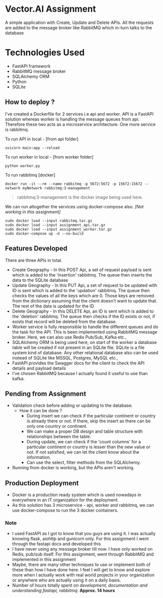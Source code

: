# Vector.AI Assignment

A simple application with Create, Update and Delete APIs. All the requests are added to the message broker like RabbitMQ which in-turn talks to the database

# Technologies Used
 - FastAPI framework
 - RabbitMQ message broker
 - SQLAlchemy ORM
 - Python
 - SQLite

## How to deploy ?
I've created a Dockerfile for 2 services i.e api and worker. API is a FastAPI solution whereas worker is handling the message queues from api. Therefore these two acts as a microservice architecture. One more service is rabbitmq.

To run API in local - [from api folder]

    uvicorn main:app --reload

To run worker in local - [from worker folder]

    python worker.py
To run rabbitmq [docker]

    docker run -it --rm --name rabbitmq -p 5672:5672 -p 15672:15672 --network myNetwork rabbitmq:3-management

> rabbitmq:3-management is the docker image being used here.

We can run altogether the services using docker-compose also. 
*[Not working in this assignment]*

    sudo docker load --input rabbitmq.tar.gz
    sudo docker load --input assignment_api.tar.gz
    sudo docker load --input assignment_worker.tar.gz
    sudo docker-compose up -d --no-build

## Features Developed
There are three APIs in total.

 - Create Geography - In this POST Api, a set of request payload is sent which is added to the 'insertion' rabbitmq. The queue then inserts the data to the SQLite database
 - Update Geography - In this PUT Api, a set of request to be updated with ID is sent which is added to the 'updation' rabbitmq. The queue then checks the values of all the keys which are 0. Those keys are removed from the dictionary assuming that the client doesn't want to update that. The rest of the data is updated for the ID
 - Delete Geography - In this DELETE Api, an ID is sent which is added to the 'deletion' rabbitmq. The queue then checks if the ID exists or not, if exists that record will be deleted from the database.
 - Worker service is fully responsible to handle the different queues and do the task for the API. This is been implemented using RabbitMQ message broker. Here, we can also use Redis Pub/Sub, Kafka etc.,
 - SQLAlchemy ORM is being used here, on start of the worker a database table will be created if not present in an SQLite file. SQLite is a file system kind of database. Any other relational database also can be used instead of SQLite like MSSQL, Postgres, MySQL etc.,
 - FastAPI provides the Swagger docs for the client to check the API details and payload details
 - I've chosen RabbitMQ because I actually found it useful to use than kafka.

## Pending from Assignment

 - Validation check before adding or updating to the database.
	 - How it can be done ?
		 - During insert we can check if the particular continent or country is already there or not. If there, skip the insert as there can be only one country or continent. 
		 - We can make a proper DB design and table structure with relationships between the table.
		 - During update, we can check if the 'count columns' for a particular continent or country is lesser than the new value or not. If not satisfied, we can let the client know about the information.
		 - Can use the select, filter methods from the SQLAlchemy.
 -   Running from docker is working, but the APIs aren't working.

## Production Deployment
* Docker is a production ready system which is used nowadays in everywhere in an IT organization for the deployment.
* As this solution has 3 microservice - api, worker and rabbitmq, we can use docker-compose to run the 3 docker containers.

### Note
* I used FastAPI as I got to know that you guys are using it. I was actually knowing flask, aiohttp and gunicorn only. For this assignment I went through the fastapi docs and developed this
* I have never using any message broker till now. I have only worked on Redis, pub/sub itself. For this assignment, went through RabbitMQ and implemented in this assignment
* Maybe, there are many other techniques to use or implement both of these than how I have done here. I feel I will get to know and explore more when I actually work with real world projects in your organization or anywhere who are actually using it on a daily basis.
* Number of hours totally spent on *development, documentation and understanding fastapi, rabbitmq*: **Approx. 14 hours**
